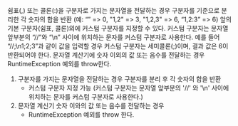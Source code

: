 쉼표(,) 또는 콜론(:)을 구분자로 가지는 문자열을 전달하는 경우 구분자를 기준으로 분리한 각 숫자의 합을 반환 
(예: “” => 0, "1,2" => 3, "1,2,3" => 6, “1,2:3” => 6)
앞의 기본 구분자(쉼표, 콜론)외에 커스텀 구분자를 지정할 수 있다. 
커스텀 구분자는 문자열 앞부분의 “//”와 “\n” 사이에 위치하는 문자를 커스텀 구분자로 사용한다. 
예를 들어 “//;\n1;2;3”과 같이 값을 입력할 경우 커스텀 구분자는 세미콜론(;)이며, 결과 값은 6이 반환되어야 한다.
문자열 계산기에 숫자 이외의 값 또는 음수를 전달하는 경우 RuntimeException 예외를 throw한다.


1. 구분자를 가지는 문자열을 전달하는 경우 구분자를 분리 후 각 숫자의 합을 반환
   - 커스텀 구분자 지정 가능 (커스텀 구분자는 문자열 앞부분의 '//' 와 '\n' 사이에 위치하는 문자를 커스텀 구분자로 사용한다.)
2. 문자열 계신기 숫자 이와의 값 또는 음수를 전달하는 경우
   - RuntimeException 예외를 throw 한다. 